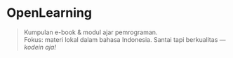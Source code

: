 # OpenLearning

> Kumpulan e-book & modul ajar pemrograman.  
> Fokus: materi lokal dalam bahasa Indonesia.
> Santai tapi berkualitas — _kodein aja!_


